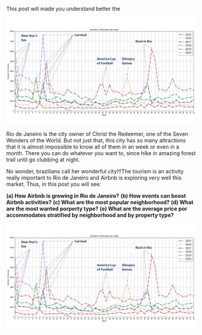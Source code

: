 This post will made you understand better the 

![jpg](images/events.jpg)

Rio de Janeiro is the city owner of Christ the Redeemer, one of the Seven Wonders of the World. But not just that, this city has so many attractions that it is almost impossible to know all of them in an week or even in a month. There you can do whatever you want to, since hike in amazing forest trail until go clubbing at night. 

No wonder, brazilians call her wonderful city!!!The tourism is an activity really important to Rio de Janeiro and Airbnb is exploring very well this market. Thus, in this post you will see:

****(a) How Airbnb is growing in Rio de Janeiro?****
****(b) How events can boost Airbnb activities?****
****(c) What are the most popular neighborhood?****
****(d) What are the most wanted porperty type?****
****(e) What are the average price por accommodates stratified by neighborhood and by property type?****

![jpg](images/events.jpg)